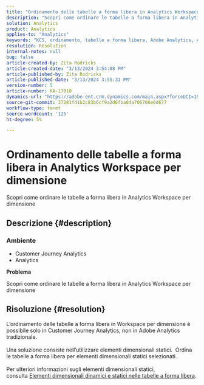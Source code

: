 ```yaml
---
title: "Ordinamento delle tabelle a forma libera in Analytics Workspace per dimensione"
description: "Scopri come ordinare le tabelle a forma libera in Analytics Workspace per dimensione"
solution: Analytics
product: Analytics
applies-to: "Analytics"
keywords: "KCS, ordinamento, tabelle a forma libera, Adobe Analytics, Adobe Analytics Workspace, dimensione, Procedura"
resolution: Resolution
internal-notes: null
bug: false
article-created-by: Zita Rodricks
article-created-date: "3/13/2024 3:54:08 PM"
article-published-by: Zita Rodricks
article-published-date: "3/13/2024 3:55:31 PM"
version-number: 5
article-number: KA-17910
dynamics-url: "https://adobe-ent.crm.dynamics.com/main.aspx?forceUCI=1&pagetype=entityrecord&etn=knowledgearticle&id=3bd143e9-51e1-ee11-904d-6045bd0065b6"
source-git-commit: 37281fd1b2c83b6cf9a2d6fba04a706708e0d677
workflow-type: tm+mt
source-wordcount: '125'
ht-degree: 5%

---
```


# Ordinamento delle tabelle a forma libera in Analytics Workspace per dimensione


Scopri come ordinare le tabelle a forma libera in Analytics Workspace per dimensione

## Descrizione {#description}


### <b>Ambiente</b>

- Customer Journey Analytics
- Analytics




<b>Problema</b>

Scopri come ordinare le tabelle a forma libera in Analytics Workspace per dimensione


## Risoluzione {#resolution}

L’ordinamento delle tabelle a forma libera in Workspace per dimensione è possibile solo in Customer Journey Analytics, non in Adobe Analytics tradizionale.<br> <br>Una soluzione consiste nell’utilizzare elementi dimensionali statici.  Ordina le tabelle a forma libera per elementi dimensionali statici selezionati.<br> <br>Per ulteriori informazioni sugli elementi dimensionali statici, consulta [Elementi dimensionali dinamici e statici nelle tabelle a forma libera](https://experienceleague.adobe.com/docs/analytics/analyze/analysis-workspace/visualizations/freeform-table/column-row-settings/manual-vs-dynamic-rows.html?lang=en).